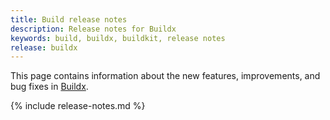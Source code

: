 ```yaml
---
title: Build release notes
description: Release notes for Buildx
keywords: build, buildx, buildkit, release notes
release: buildx
---
```


This page contains information about the new features, improvements, and bug
fixes in [Buildx](buildx/index.md).

{% include release-notes.md %}
